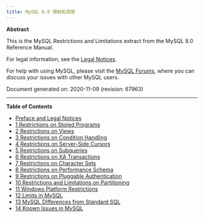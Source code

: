 ```yaml
---
title: MySQL 8.0 限制和局限
---
```


**Abstract**

This is the MySQL Restrictions and Limitations extract from the MySQL 8.0 Reference Manual.

For legal information, see the [Legal Notices](https://dev.mysql.com/doc/mysql-reslimits-excerpt/8.0/en/preface.html#legalnotice).

For help with using MySQL, please visit the [MySQL Forums](http://forums.mysql.com/), where you can discuss your issues with other MySQL users.

Document generated on: 2020-11-09 (revision: 67963)

------

**Table of Contents**

- [Preface and Legal Notices](https://dev.mysql.com/doc/mysql-reslimits-excerpt/8.0/en/preface.html)
- [1 Restrictions on Stored Programs](https://dev.mysql.com/doc/mysql-reslimits-excerpt/8.0/en/stored-program-restrictions.html)
- [2 Restrictions on Views](https://dev.mysql.com/doc/mysql-reslimits-excerpt/8.0/en/view-restrictions.html)
- [3 Restrictions on Condition Handling](https://dev.mysql.com/doc/mysql-reslimits-excerpt/8.0/en/condition-handling-restrictions.html)
- [4 Restrictions on Server-Side Cursors](https://dev.mysql.com/doc/mysql-reslimits-excerpt/8.0/en/cursor-restrictions.html)
- [5 Restrictions on Subqueries](https://dev.mysql.com/doc/mysql-reslimits-excerpt/8.0/en/subquery-restrictions.html)
- [6 Restrictions on XA Transactions](https://dev.mysql.com/doc/mysql-reslimits-excerpt/8.0/en/xa-restrictions.html)
- [7 Restrictions on Character Sets](https://dev.mysql.com/doc/mysql-reslimits-excerpt/8.0/en/charset-restrictions.html)
- [8 Restrictions on Performance Schema](https://dev.mysql.com/doc/mysql-reslimits-excerpt/8.0/en/performance-schema-restrictions.html)
- [9 Restrictions on Pluggable Authentication](https://dev.mysql.com/doc/mysql-reslimits-excerpt/8.0/en/pluggable-authentication-restrictions.html)
- [10 Restrictions and Limitations on Partitioning](https://dev.mysql.com/doc/mysql-reslimits-excerpt/8.0/en/partitioning-limitations.html)
- [11 Windows Platform Restrictions](https://dev.mysql.com/doc/mysql-reslimits-excerpt/8.0/en/windows-restrictions.html)
- [12 Limits in MySQL](https://dev.mysql.com/doc/mysql-reslimits-excerpt/8.0/en/limits.html)
- [13 MySQL Differences from Standard SQL](https://dev.mysql.com/doc/mysql-reslimits-excerpt/8.0/en/differences-from-ansi.html)
- [14 Known Issues in MySQL](https://dev.mysql.com/doc/mysql-reslimits-excerpt/8.0/en/known-issues.html)
